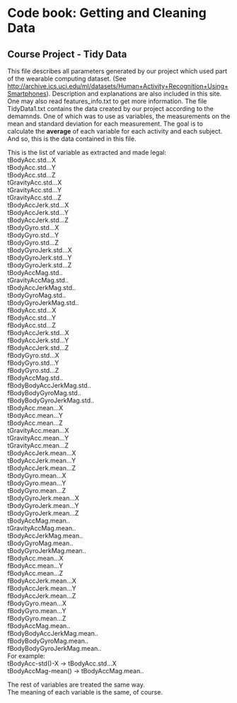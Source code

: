 # Code book: Getting and Cleaning Data
## Course Project - Tidy Data

This file describes all parameters generated by our project which used part of the wearable computing dataset. (See http://archive.ics.uci.edu/ml/datasets/Human+Activity+Recognition+Using+Smartphones). Description and explanations are also included in this site. One may also read features_info.txt to get more information.
The file TidyData1.txt contains the data created by our project according to the demamnds. One of which was to use as variables, the measurements on the mean and standard deviation for each measurement. The goal is to calculate the **average** of each variable for each activity and each subject. And so, this is the data contained in this file.

This is the list of variable as extracted and made legal:  
tBodyAcc.std...X  
tBodyAcc.std...Y  
tBodyAcc.std...Z  
tGravityAcc.std...X  
tGravityAcc.std...Y  
tGravityAcc.std...Z  
tBodyAccJerk.std...X  
tBodyAccJerk.std...Y  
tBodyAccJerk.std...Z  
tBodyGyro.std...X  
tBodyGyro.std...Y  
tBodyGyro.std...Z  
tBodyGyroJerk.std...X  
tBodyGyroJerk.std...Y  
tBodyGyroJerk.std...Z  
tBodyAccMag.std..  
tGravityAccMag.std..  
tBodyAccJerkMag.std..  
tBodyGyroMag.std..  
tBodyGyroJerkMag.std..  
fBodyAcc.std...X  
fBodyAcc.std...Y  
fBodyAcc.std...Z  
fBodyAccJerk.std...X  
fBodyAccJerk.std...Y  
fBodyAccJerk.std...Z  
fBodyGyro.std...X  
fBodyGyro.std...Y  
fBodyGyro.std...Z  
fBodyAccMag.std..  
fBodyBodyAccJerkMag.std..  
fBodyBodyGyroMag.std..  
fBodyBodyGyroJerkMag.std..  
tBodyAcc.mean...X  
tBodyAcc.mean...Y  
tBodyAcc.mean...Z  
tGravityAcc.mean...X  
tGravityAcc.mean...Y  
tGravityAcc.mean...Z  
tBodyAccJerk.mean...X  
tBodyAccJerk.mean...Y  
tBodyAccJerk.mean...Z  
tBodyGyro.mean...X  
tBodyGyro.mean...Y  
tBodyGyro.mean...Z  
tBodyGyroJerk.mean...X  
tBodyGyroJerk.mean...Y  
tBodyGyroJerk.mean...Z  
tBodyAccMag.mean..  
tGravityAccMag.mean..  
tBodyAccJerkMag.mean..  
tBodyGyroMag.mean..  
tBodyGyroJerkMag.mean..  
fBodyAcc.mean...X  
fBodyAcc.mean...Y  
fBodyAcc.mean...Z  
fBodyAccJerk.mean...X  
fBodyAccJerk.mean...Y  
fBodyAccJerk.mean...Z  
fBodyGyro.mean...X  
fBodyGyro.mean...Y  
fBodyGyro.mean...Z  
fBodyAccMag.mean..  
fBodyBodyAccJerkMag.mean..  
fBodyBodyGyroMag.mean..  
fBodyBodyGyroJerkMag.mean..  
For example:  
tBodyAcc-std()-X -> tBodyAcc.std...X  
tBodyAccMag-mean() -> tBodyAccMag.mean..  

The rest of variables are treated the same way.  
The meaning of each variable is the same, of course.